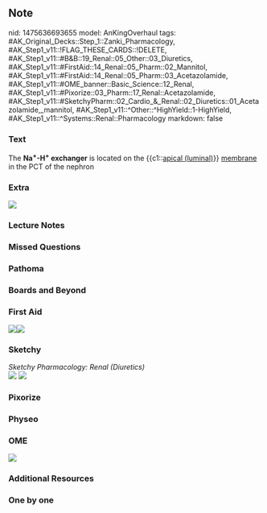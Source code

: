 ## Note
nid: 1475636693655
model: AnKingOverhaul
tags: #AK_Original_Decks::Step_1::Zanki_Pharmacology, #AK_Step1_v11::!FLAG_THESE_CARDS::!DELETE, #AK_Step1_v11::#B&B::19_Renal::05_Other::03_Diuretics, #AK_Step1_v11::#FirstAid::14_Renal::05_Pharm::02_Mannitol, #AK_Step1_v11::#FirstAid::14_Renal::05_Pharm::03_Acetazolamide, #AK_Step1_v11::#OME_banner::Basic_Science::12_Renal, #AK_Step1_v11::#Pixorize::03_Pharm::17_Renal::Acetazolamide, #AK_Step1_v11::#SketchyPharm::02_Cardio_&_Renal::02_Diuretics::01_Acetazolamide,_mannitol, #AK_Step1_v11::^Other::^HighYield::1-HighYield, #AK_Step1_v11::^Systems::Renal::Pharmacology
markdown: false

### Text
<div>
  The <b>Na<sup>+</sup>-H<sup>+</sup> exchanger</b> is located on
  the {{c1::<u>apical (luminal)</u>}} <u>membrane</u> in the PCT of
  the nephron
</div>

### Extra
<img src="paste-216530776228326.jpg">

### Lecture Notes


### Missed Questions


### Pathoma


### Boards and Beyond


### First Aid
<img src="paste-193866233806851.jpg"><img src=
"paste-195395242164227.jpg">

### Sketchy
<div>
  <i>Sketchy Pharmacology: Renal (Diuretics)</i>
</div><img src=
"Screen%20Shot%202019-09-15%20at%207.54.26%20PM.png"> <img src=
"Screen%20Shot%202019-09-17%20at%209.44.47%20AM.png">

### Pixorize


### Physeo


### OME
<div class="ome-widget">
  <a href="https://onlinemeded.org/spa/renal?ref=anki"><img src=
  "_OME_AnkiFlashcards_Topic_6.png"></a>
</div>

### Additional Resources


### One by one

